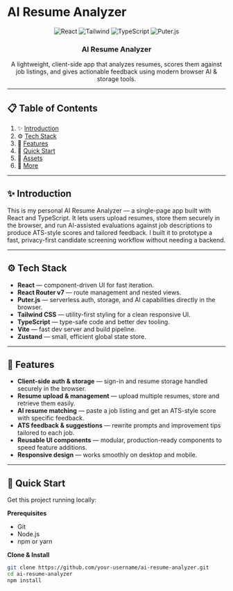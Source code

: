 # AI Resume Analyzer

<div align="center">

  <div>
    <img alt="React" src="https://img.shields.io/badge/React-4c84f3?style=for-the-badge&logo=react&logoColor=white">
    <img alt="Tailwind" src="https://img.shields.io/badge/-Tailwind-38B2AC?style=for-the-badge&logo=tailwind-css&logoColor=white" />
    <img alt="TypeScript" src="https://img.shields.io/badge/-TypeScript-black?style=for-the-badge&logoColor=white&color=3178C6" />
    <img alt="Puter.js" src="https://img.shields.io/badge/Puter.js-181758?style=for-the-badge&logoColor=white">
  </div>

  <h3 align="center">AI Resume Analyzer</h3>
  <p align="center">A lightweight, client-side app that analyzes resumes, scores them against job listings, and gives actionable feedback using modern browser AI & storage tools.</p>
</div>

---

## 📋 Table of Contents

1. ✨ [Introduction](#introduction)
2. ⚙️ [Tech Stack](#tech-stack)
3. 🔋 [Features](#features)
4. 🤸 [Quick Start](#quick-start)
5. 🔗 [Assets](#links)
6. 🚀 [More](#more)

---

## ✨ Introduction

This is my personal AI Resume Analyzer — a single-page app built with React and TypeScript. It lets users upload resumes, store them securely in the browser, and run AI-assisted evaluations against job descriptions to produce ATS-style scores and tailored feedback. I built it to prototype a fast, privacy-first candidate screening workflow without needing a backend.

---

## ⚙️ Tech Stack

- **React** — component-driven UI for fast iteration.  
- **React Router v7** — route management and nested views.  
- **Puter.js** — serverless auth, storage, and AI capabilities directly in the browser.  
- **Tailwind CSS** — utility-first styling for a clean responsive UI.  
- **TypeScript** — type-safe code and better dev tooling.  
- **Vite** — fast dev server and build pipeline.  
- **Zustand** — small, efficient global state store.

---

## 🔋 Features

- **Client-side auth & storage** — sign-in and resume storage handled securely in the browser.  
- **Resume upload & management** — upload multiple resumes, store and retrieve them easily.  
- **AI resume matching** — paste a job listing and get an ATS-style score with specific feedback.  
- **ATS feedback & suggestions** — rewrite prompts and improvement tips tailored to each job.  
- **Reusable UI components** — modular, production-ready components to speed feature additions.  
- **Responsive design** — works smoothly on desktop and mobile.

---

## 🤸 Quick Start

Get this project running locally:

**Prerequisites**

- Git  
- Node.js  
- npm or yarn

**Clone & Install**

```bash
git clone https://github.com/your-username/ai-resume-analyzer.git
cd ai-resume-analyzer
npm install

